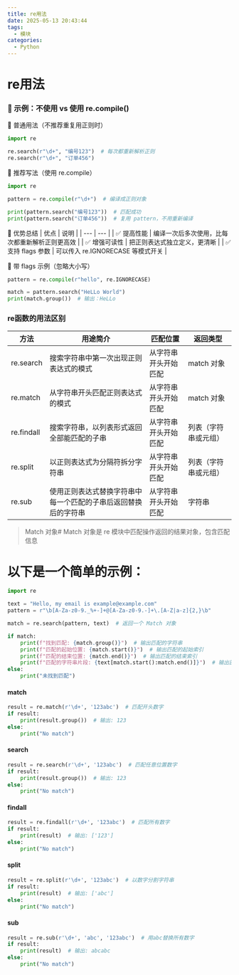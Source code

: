 ```yaml
---
title: re用法
date: 2025-05-13 20:43:44
tags: 
  - 模块
categories:
  - Python
---
```

# re用法

### 🧪 示例：不使用 vs 使用 re.compile()
🧱 普通用法（不推荐重复用正则时）
```python
import re

re.search(r"\d+", "编号123")  # 每次都重新解析正则
re.search(r"\d+", "订单456")
```

🚀 推荐写法（使用 re.compile）
```python
import re

pattern = re.compile(r"\d+")  # 编译成正则对象

print(pattern.search("编号123"))  # 匹配成功
print(pattern.search("订单456"))  # 复用 pattern，不用重新编译
```
🎯 优势总结
| 优点	| 说明 | 
| --- | --- |
| ✅ 提高性能	| 编译一次后多次使用，比每次都重新解析正则更高效 |
| ✅ 增强可读性 |	把正则表达式独立定义，更清晰 |
| ✅ 支持 flags 参数	| 可以传入 re.IGNORECASE 等模式开关 |

🎈 带 flags 示例（忽略大小写）
```python
pattern = re.compile(r"hello", re.IGNORECASE)

match = pattern.search("HeLLo World")
print(match.group())  # 输出：HeLLo
```

### re函数的用法区别
| 方法 |用途简介	| 匹配位置	| 返回类型|
| --- | --- | --- | --- |
| re.search | 搜索字符串中第一次出现正则表达式的模式 | 从字符串开头开始匹配 | match 对象 |
| re.match | 从字符串开头匹配正则表达式的模式 | 从字符串开头开始匹配 | match 对象 |
| re.findall | 搜索字符串，以列表形式返回全部能匹配的子串 | 从字符串开头开始匹配 | 列表（字符串或元组） |
| re.split | 以正则表达式为分隔符拆分字符串 | 从字符串开头开始匹配 | 列表（字符串或元组） |
| re.sub | 使用正则表达式替换字符串中每一个匹配的子串后返回替换后的字符串 | 从字符串开头开始匹配 | 字符串 |
> Match 对象# Match 对象是 re 模块中匹配操作返回的结果对象，包含匹配信息
# 以下是一个简单的示例：
```python
import re

text = "Hello, my email is example@example.com"
pattern = r"\b[A-Za-z0-9._%+-]+@[A-Za-z0-9.-]+\.[A-Z|a-z]{2,}\b"

match = re.search(pattern, text)  # 返回一个 Match 对象

if match:
    print(f"找到匹配: {match.group()}")  # 输出匹配的字符串
    print(f"匹配的起始位置: {match.start()}")  # 输出匹配的起始索引
    print(f"匹配的结束位置: {match.end()}")  # 输出匹配的结束索引
    print(f"匹配的字符串片段: {text[match.start():match.end()]}")  # 输出匹配的字符串片段
else:
    print("未找到匹配")
```
#### match
```python
result = re.match(r'\d+', '123abc')  # 匹配开头数字
if result:
    print(result.group())  # 输出: 123
else:
    print("No match")
```
#### search
```python
result = re.search(r'\d+', '123abc')  # 匹配任意位置数字
if result:
    print(result.group())  # 输出: 123
else:
    print("No match")
```
#### findall
```python
result = re.findall(r'\d+', '123abc')  # 匹配所有数字
if result:
    print(result)  # 输出: ['123']
else:
    print("No match")
```
#### split
```python
result = re.split(r'\d+', '123abc')  # 以数字分割字符串
if result:
    print(result)  # 输出: ['abc']
else:
    print("No match")
```
#### sub
```python
result = re.sub(r'\d+', 'abc', '123abc')  # 用abc替换所有数字
if result:
    print(result)  # 输出: abcabc
else:
    print("No match")
```